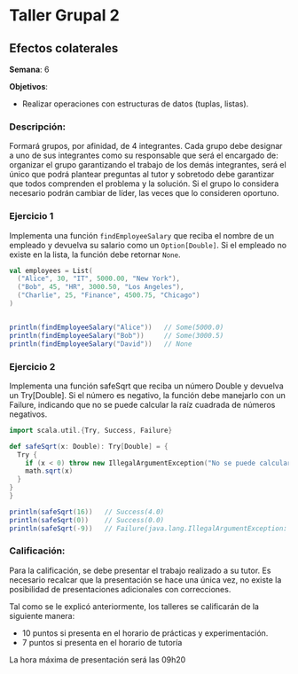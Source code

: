 # Taller Grupal  2
## Efectos colaterales

**Semana**: 6

**Objetivos**:

- Realizar operaciones con estructuras de datos (tuplas, listas).

### Descripción:

Formará grupos, por afinidad, de 4 integrantes. Cada grupo debe designar a uno de sus integrantes como su responsable que será el encargado de: organizar el grupo garantizando el trabajo de los demás integrantes, será el único que podrá plantear preguntas al tutor y sobretodo debe garantizar que todos comprenden el problema y la solución. Si el grupo lo considera necesario podrán cambiar de líder, las veces que lo consideren oportuno.

### Ejercicio 1
Implementa una función `findEmployeeSalary` que reciba el nombre de un empleado y devuelva su salario como un `Option[Double]`. Si el empleado no existe en la lista, la función debe retornar `None`.

```Scala
val employees = List(
  ("Alice", 30, "IT", 5000.00, "New York"),
  ("Bob", 45, "HR", 3000.50, "Los Angeles"),
  ("Charlie", 25, "Finance", 4500.75, "Chicago")
)


println(findEmployeeSalary("Alice"))   // Some(5000.0)
println(findEmployeeSalary("Bob"))     // Some(3000.5)
println(findEmployeeSalary("David"))   // None
```


### Ejercicio 2
Implementa una función safeSqrt que reciba un número Double y devuelva un Try[Double]. Si el número es negativo, la función debe manejarlo con un Failure, indicando que no se puede calcular la raíz cuadrada de números negativos.

```Scala
import scala.util.{Try, Success, Failure}

def safeSqrt(x: Double): Try[Double] = {
  Try {
    if (x < 0) throw new IllegalArgumentException("No se puede calcular la raíz cuadrada de un número negativo.")
    math.sqrt(x)
  }
}
}

println(safeSqrt(16))   // Success(4.0)
println(safeSqrt(0))    // Success(0.0)
println(safeSqrt(-9))   // Failure(java.lang.IllegalArgumentException: No se puede calcular la raíz cuadrada de un número negativo)
```

### Calificación:

Para la calificación, se debe presentar el trabajo realizado a su tutor. Es necesario recalcar que la presentación se hace una única vez, no existe la posibilidad de presentaciones adicionales con correcciones. 

Tal como se le explicó anteriormente, los talleres se calificarán de la siguiente manera:

- 10 puntos si presenta en el horario de prácticas y experimentación.
- 7 puntos si presenta en el horario de tutoría

La hora máxima de presentación será las 09h20
